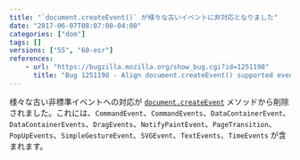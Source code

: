 ```yaml
---
title: "`document.createEvent()` が様々な古いイベントに非対応となりました"
date: "2017-06-07T08:07:00-04:00"
categories: ["dom"]
tags: []
versions: ["55", "60-esr"]
references:
    - url: "https://bugzilla.mozilla.org/show_bug.cgi?id=1251198"
      title: "Bug 1251198 - Align document.createEvent() supported events with spec"
---
```

様々な古い非標準イベントへの対応が [`document.createEvent`](https://developer.mozilla.org/docs/Web/API/Document/createEvent) メソッドから削除されました。これには、`CommandEvent`、`CommandEvents`、`DataContainerEvent`、`DataContainerEvents`、`DragEvents`、`NotifyPaintEvent`、`PageTransition`、`PopUpEvents`、`SimpleGestureEvent`、`SVGEvent`、`TextEvents`、`TimeEvents` が含まれます。
